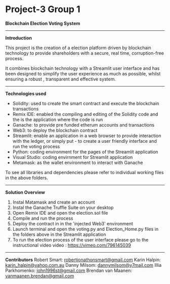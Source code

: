 # Project-3 Group 1
**Blockchain Election Voting System**

-----------------------------------------
**Introduction**

This project is the creation of a election platform driven by blockchain technology to provide shareholders with a secure, real time, corruption-free process.

It combines blockchain technology with a Streamlit user interface and has been designed to simplify the user experience as much as possible, whilst ensuring a robust , transparent and effective system.

------------------------------------------
**Technologies used**

- Solidity: used to create the smart contract and execute the blockchain transactions
- Remix IDE: enabled the compiling and editing of the Solidity code and the is the application where the code is run
- Ganache: to provide pre funded etherum accounts and transactions
- Web3: to deploy the blockchain contract
- Streamlit: enable an application in a web browser to provide interaction with the ledger, or simply put - to create a user friendly interface and run the voting process
- Python: coding environment for the pages of the Streamlit application
- Visual Studio: coding envirnment for Streamlit application
- Metamask: as the wallet environment to interact with Ganache

To see all libraries and dependencies please refer to individual working files in the above folders.

-------------------------------------------
**Solution Overview**
1. Instal Matamask and create an account
2. Instal the Ganache Truffle Suite on your desktop
3. Open Remix IDE and open the election.sol file
4. Compile and run the process
5. Deploy the contract in in the 'injected Web3' environment
6. Launch terminal and open the voting.py and Election_Home.py files in the folders above in the Streamlit application 
7. To run the election process of the user interface please go to the instructional video video : https://vimeo.com/796145039


-------------------------------------------
**Contributors**
Robert Smart: robertjonathonsmart@gmail.com
Karin Halpin: karin_halpin@yahoo.com.au
Danny Milsom: dannymilsom@y7mail.com
Illia Parkhomenko: john1996st@gmail.com
Brendan van Maanen: vanmaanen.brendan@gmail.com
